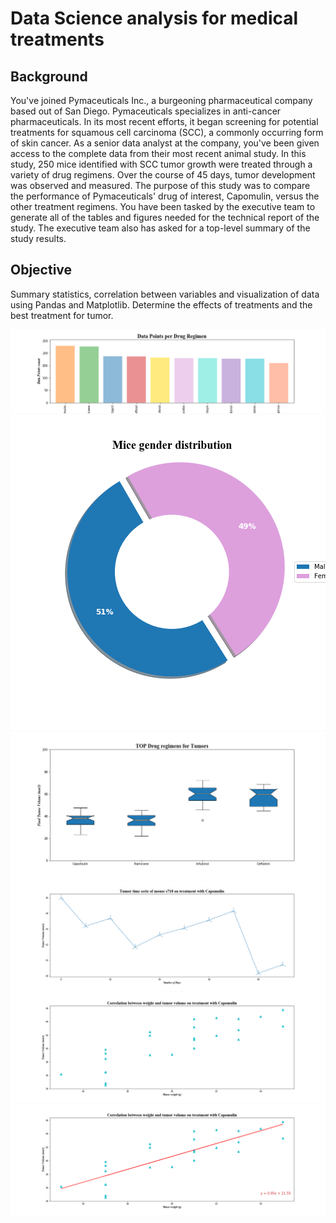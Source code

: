 # Data Science analysis for medical treatments
## Background

You've joined Pymaceuticals Inc., a burgeoning pharmaceutical company based out of San Diego. Pymaceuticals specializes in anti-cancer pharmaceuticals. In its most recent efforts, it began screening for potential treatments for squamous cell carcinoma (SCC), a commonly occurring form of skin cancer.
As a senior data analyst at the company, you've been given access to the complete data from their most recent animal study. In this study, 250 mice identified with SCC tumor growth were treated through a variety of drug regimens. Over the course of 45 days, tumor development was observed and measured. The purpose of this study was to compare the performance of Pymaceuticals' drug of interest, Capomulin, versus the other treatment regimens. You have been tasked by the executive team to generate all of the tables and figures needed for the technical report of the study. The executive team also has asked for a top-level summary of the study results.

## Objective

Summary statistics, correlation between variables and visualization of data using Pandas and Matplotlib. Determine the effects of treatments and the best treatment for tumor. 

![Data points regimen](Pymaceuticals/data_points_drug_regimen.png)
![Gender](Pymaceuticals/mice_gender_distribution.png)
![Drug regimens](Pymaceuticals/top_drug_regimens.png)
![Drug test](Pymaceuticals/drug_regimen_test.png)
![Weight and tumor](Pymaceuticals/weightvstumor.png)
![Weight and tumor treatment](Pymaceuticals/weightvstumor_treatment.png)
